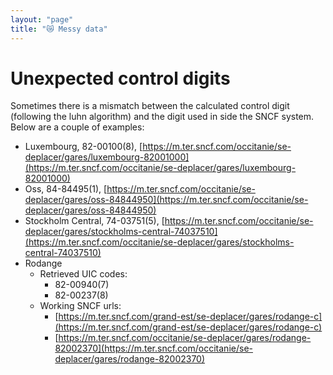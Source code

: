 ```yaml
---
layout: "page"
title: "😿 Messy data"
---
```


# Unexpected control digits

Sometimes there is a mismatch between the calculated control digit
(following the luhn algorithm) and the digit used in side the SNCF system.
Below are a couple of examples:

- Luxembourg, 82-00100(8), [https://m.ter.sncf.com/occitanie/se-deplacer/gares/luxembourg-82001000](https://m.ter.sncf.com/occitanie/se-deplacer/gares/luxembourg-82001000)
- Oss, 84-84495(1), [https://m.ter.sncf.com/occitanie/se-deplacer/gares/oss-84844950](https://m.ter.sncf.com/occitanie/se-deplacer/gares/oss-84844950)
- Stockholm Central, 74-03751(5), [https://m.ter.sncf.com/occitanie/se-deplacer/gares/stockholms-central-74037510](https://m.ter.sncf.com/occitanie/se-deplacer/gares/stockholms-central-74037510)
- Rodange
  - Retrieved UIC codes:
    - 82-00940(7)
    - 82-00237(8)
  - Working SNCF urls:
    - [https://m.ter.sncf.com/grand-est/se-deplacer/gares/rodange-c](https://m.ter.sncf.com/grand-est/se-deplacer/gares/rodange-c)
    - [https://m.ter.sncf.com/occitanie/se-deplacer/gares/rodange-82002370](https://m.ter.sncf.com/occitanie/se-deplacer/gares/rodange-82002370)
